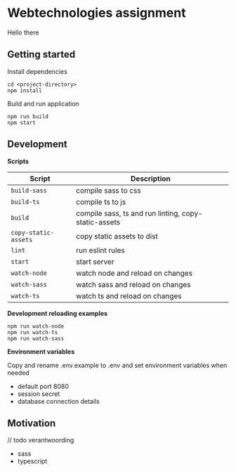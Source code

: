 # Webtechnologies assignment
Hello there

## Getting started
Install dependencies
```
cd <project-directory>
npm install
```

Build and run application
```
npm run build
npm start
```

## Development
**Scripts**

| Script | Description |
| --------- | --------- |
| `build-sass` | compile sass to css |
| `build-ts` |  compile ts to js |
| `build` | compile sass, ts and run linting, copy-static-assets |
| `copy-static-assets` | copy static assets to dist |
| `lint` | run eslint rules |
| `start` | start server |
| `watch-node` | watch node and reload on changes |
| `watch-sass` | watch sass and reload on changes |
| `watch-ts` | watch ts and reload on changes |

**Development reloading examples**
```
npm run watch-node
npm run watch-ts
npm run watch-sass
```

**Environment variables**

Copy and rename .env.example to .env and set environment variables when needed
- default port 8080
- session secret
- database connection details

## Motivation
// todo verantwoording
- sass
- typescript
